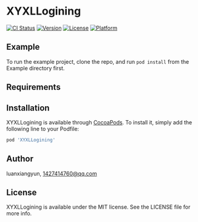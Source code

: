 # XYXLLogining

[![CI Status](https://img.shields.io/travis/luanxiangyun/XYXLLogining.svg?style=flat)](https://travis-ci.org/luanxiangyun/XYXLLogining)
[![Version](https://img.shields.io/cocoapods/v/XYXLLogining.svg?style=flat)](https://cocoapods.org/pods/XYXLLogining)
[![License](https://img.shields.io/cocoapods/l/XYXLLogining.svg?style=flat)](https://cocoapods.org/pods/XYXLLogining)
[![Platform](https://img.shields.io/cocoapods/p/XYXLLogining.svg?style=flat)](https://cocoapods.org/pods/XYXLLogining)

## Example

To run the example project, clone the repo, and run `pod install` from the Example directory first.

## Requirements

## Installation

XYXLLogining is available through [CocoaPods](https://cocoapods.org). To install
it, simply add the following line to your Podfile:

```ruby
pod 'XYXLLogining'
```

## Author

luanxiangyun, 1427414760@qq.com

## License

XYXLLogining is available under the MIT license. See the LICENSE file for more info.
